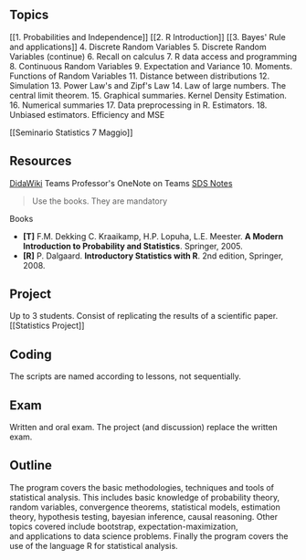 ## Topics
[[1. Probabilities and Independence]]
[[2. R Introduction]]
[[3. Bayes' Rule and applications]]
4. Discrete Random Variables
5. Discrete Random Variables (continue)
6. Recall on calculus
7. R data access and programming
8. Continuous Random Variables
9. Expectation and Variance
10. Moments. Functions of Random Variables
11. Distance between distributions
12. Simulation
13. Power Law's and Zipf's Law
14. Law of large numbers. The central limit theorem.
15. Graphical summaries. Kernel Density Estimation.
16. Numerical summaries
17. Data preprocessing in R. Estimators.
18. Unbiased estimators. Efficiency and MSE

[[Seminario Statistics 7 Maggio]]

## Resources
[DidaWiki](http://didawiki.di.unipi.it/doku.php/mds/sds/start)
Teams
Professor's OneNote on Teams [SDS Notes](https://teams.microsoft.com/l/entity/0d820ecd-def2-4297-adad-78056cde7c78/_djb2_msteams_prefix_1565759693?context=%7B%22channelId%22%3A%2219%3ASjRtZgcEvEp6qBlbjmDPwXmns29MUOiYFtYTgIh2t-g1%40thread.tacv2%22%7D&tenantId=c7456b31-a220-47f5-be52-473828670aa1 "https://teams.microsoft.com/l/entity/0d820ecd-def2-4297-adad-78056cde7c78/_djb2_msteams_prefix_1565759693?context=%7B%22channelId%22%3A%2219%3ASjRtZgcEvEp6qBlbjmDPwXmns29MUOiYFtYTgIh2t-g1%40thread.tacv2%22%7D&tenantId=c7456b31-a220-47f5-be52-473828670aa1")

> Use the books. They are mandatory

Books
- **[T]** F.M. Dekking C. Kraaikamp, H.P. Lopuha, L.E. Meester. **A Modern Introduction to Probability and Statistics**. Springer, 2005.
- **[R]** P. Dalgaard. **Introductory Statistics with R**. 2nd edition, Springer, 2008.

## Project
Up to 3 students.
Consist of replicating the results of a scientific paper.
[[Statistics Project]]
## Coding
The scripts are named according to lessons, not sequentially.
## Exam
Written and oral exam.
The project (and discussion) replace the written exam.
## Outline
The program covers the basic methodologies, techniques and tools of statistical analysis. This includes basic knowledge of probability theory, random variables, convergence theorems, statistical models, estimation theory, hypothesis testing, bayesian inference, causal reasoning. Other topics covered include bootstrap, expectation-maximization, and applications to data science problems. Finally the program covers the use of the language R for statistical analysis.